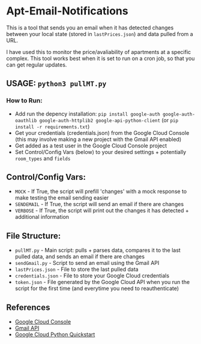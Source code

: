 # Apt-Email-Notifications

This is a tool that sends you an email when it has detected changes between your local state (stored in `lastPrices.json`) and data pulled from a URL.

I have used this to monitor the price/avaliability of apartments at a specific complex. This tool works best when it is set to run on a cron job, so that you can get regular updates.


## USAGE: `python3 pullMT.py`

### How to Run:
- Add run the depency installation: `pip install google-auth google-auth-oauthlib google-auth-httplib2 google-api-python-client` (or `pip install -r requirements.txt`)
- Get your credentials (credentials.json) from the Google Cloud Console (this may involve making a new project with the Gmail API enabled)
- Get added as a test user in the Google Cloud Console project 
- Set Control/Config Vars (below) to your desired settings + potentially `room_types` and `fields`

## Control/Config Vars:
- `MOCK` - If True, the script will prefill 'changes' with a mock response to make testing the email sending easier
- `SENDEMAIL` - If True, the script will send an email if there are changes
- `VERBOSE` - If True, the script will print out the changes it has detected + additional information

## File Structure:
- `pullMT.py` - Main script: pulls + parses data, compares it to the last pulled data, and sends an email if there are changes
- `sendGmail.py` - Script to send an email using the Gmail API
- `lastPrices.json` - File to store the last pulled data
- `credentials.json` - File to store your Google Cloud credentials
- `token.json` - File generated by the Google Cloud API when you run the script for the first time (and everytime you need to reauthenticate)


## References
- [Google Cloud Console](https://console.cloud.google.com/)
- [Gmail API](https://developers.google.com/gmail/api/guides/sending#python)
- [Google Cloud Python Quickstart](https://developers.google.com/gmail/api/quickstart/python)